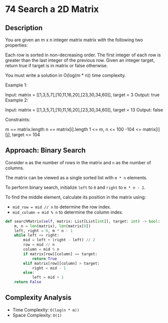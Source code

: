 # 74 Search a 2D Matrix

## Description

You are given an m x n integer matrix matrix with the following two properties:

Each row is sorted in non-decreasing order.
The first integer of each row is greater than the last integer of the previous row.
Given an integer target, return true if target is in matrix or false otherwise.

You must write a solution in O(log(m \* n)) time complexity.

Example 1:

Input: matrix = [[1,3,5,7],[10,11,16,20],[23,30,34,60]], target = 3
Output: true
Example 2:

Input: matrix = [[1,3,5,7],[10,11,16,20],[23,30,34,60]], target = 13
Output: false

Constraints:

m == matrix.length
n == matrix[i].length
1 <= m, n <= 100
-104 <= matrix[i][j], target <= 104

## Approach: Binary Search

Consider `m` as the number of rows in the matrix and `n` as the number of columns.

The matrix can be viewed as a single sorted list with `m * n` elements.

To perform binary search, initialize `left` to `0` and `right` to `m * n - 1`.

To find the middle element, calculate its position in the matrix using:

- `mid_row = mid // n` to determine the row index.
- `mid_column = mid % n` to determine the column index.

```python
def searchMatrix(self, matrix: List[List[int]], target: int) -> bool:
    m, n = len(matrix), len(matrix[0])
    left, right = 0, m * n - 1
    while left <= right:
        mid = left + (right - left) // 2
        row = mid // n
        column = mid % n
        if matrix[row][column] == target:
            return True
        elif matrix[row][column] > target:
            right = mid - 1
        else:
            left = mid + 1
    return False
```

## Complexity Analysis

- Time Complexity: `O(log(n * m))`
- Space Complexity: `O(1)`
